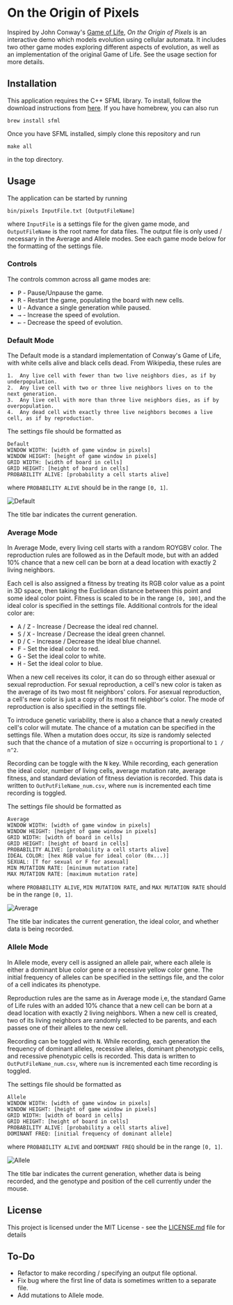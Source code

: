 
# On the Origin of Pixels
Inspired by John Conway's [Game of Life](https://en.wikipedia.org/wiki/Conway%27s_Game_of_Life), *On the Origin of Pixels* is an interactive demo which models evolution using cellular automata. It includes two other game modes exploring different aspects of evolution, as well as an implementation of the original Game of Life. See the usage section for more details.

## Installation
This application requires the C++ SFML library. To install, follow the download instructions from [here](https://www.sfml-dev.org/). If you have homebrew, you can also run
```
brew install sfml
```
Once you have SFML installed, simply clone this repository and run
```
make all
```
in the top directory.
## Usage
The application can be started by running
```
bin/pixels InputFile.txt [OutputFileName]
```
where `InputFile` is a settings file for the given game mode, and `OutputFileName` is the root name for data files. The output file is only used / necessary in the Average and Allele modes. See each game mode below for the formatting of the settings file.

### Controls
The controls common across all game modes are:
* <kbd>P</kbd> - Pause/Unpause the game.
* <kbd>R</kbd> - Restart the game, populating the board with new cells.
* <kbd>U</kbd> - Advance a single generation while paused.
* <kbd>&rarr;</kbd> - Increase the speed of evolution.
* <kbd>&larr;</kbd> - Decrease the speed of evolution.

### Default Mode
The Default mode is a standard implementation of Conway's Game of Life, with white cells alive and black cells dead. From Wikipedia, these rules are
```
1.  Any live cell with fewer than two live neighbors dies, as if by underpopulation.
2.  Any live cell with two or three live neighbors lives on to the next generation.
3.  Any live cell with more than three live neighbors dies, as if by overpopulation.
4.  Any dead cell with exactly three live neighbors becomes a live cell, as if by reproduction.
```
The settings file should be formatted as
```
Default
WINDOW WIDTH: [width of game window in pixels]
WINDOW HEIGHT: [height of game window in pixels]
GRID WIDTH: [width of board in cells]
GRID HEIGHT: [height of board in cells]
PROBABILITY ALIVE: [probability a cell starts alive]
```
where `PROBABILITY ALIVE` should be in the range `[0, 1]`. 

![Default](/images/Default.png?raw=true)

The title bar indicates the current generation.

### Average Mode
In Average Mode, every living cell starts with a random ROYGBV color. The reproduction rules are followed as in the Default mode, but with an added 10% chance that a new cell can be born at a dead location with exactly 2 living neighbors. 

Each cell is also assigned a fitness by treating its RGB color value as a point in 3D space, then taking the Euclidean distance between this point and some ideal color point. Fitness is scaled to be in the range `[0, 100]`,  and the ideal color is specified in the settings file. Additional controls for the ideal color are:
* <kbd>A</kbd> / <kbd>Z</kbd> - Increase / Decrease the ideal red channel.
* <kbd>S</kbd> / <kbd>X</kbd> - Increase / Decrease the ideal green channel.
* <kbd>D</kbd> / <kbd>C</kbd> - Increase / Decrease the ideal blue channel.
* <kbd>F</kbd> - Set the ideal color to red.
* <kbd>G</kbd> - Set the ideal color to white.
* <kbd>H</kbd> - Set the ideal color to blue.

When a new cell receives its color, it can do so through either asexual or sexual reproduction. For sexual reproduction, a cell's new color is taken as the average of its two most fit neighbors' colors. For asexual reproduction, a cell's new color is just a copy of its most fit neighbor's color. The mode of reproduction is also specified in the settings file. 

To introduce genetic variability, there is also a chance that a newly created cell's color will mutate. The chance of a mutation can be specified in the settings file. When a mutation does occur, its size is randomly selected such that the chance of a mutation of size `n` occurring is proportional to `1 / n^2`.

Recording can be toggle with the <kbd>N</kbd> key. While recording, each generation the ideal color, number of living cells, average mutation rate, average fitness, and standard deviation of fitness deviation is recorded. This data is written to `OutPutFileName_num.csv`, where `num` is incremented each time recording is toggled.

The settings file should be formatted as
```
Average
WINDOW WIDTH: [width of game window in pixels]
WINDOW HEIGHT: [height of game window in pixels]
GRID WIDTH: [width of board in cells]
GRID HEIGHT: [height of board in cells]
PROBABILITY ALIVE: [probability a cell starts alive]
IDEAL COLOR: [hex RGB value for ideal color (0x...)]
SEXUAL: [T for sexual or F for asexual]
MIN MUTATION RATE: [minimum mutation rate]
MAX MUTATION RATE: [maximum mutation rate]
```
where `PROBABILITY ALIVE`, `MIN MUTATION RATE`,  and `MAX MUTATION RATE` should be in the range `[0, 1]`. 

![Average](/images/Average.png?raw=true)

The title bar indicates the current generation, the ideal color, and whether data is being recorded.

### Allele Mode
In Allele mode, every cell is assigned an allele pair, where each allele is either a dominant blue color gene or a recessive yellow color gene. The initial frequency of alleles can be specified in the settings file, and the color of a cell indicates its phenotype. 

Reproduction rules are the same as in Average mode i,e, the standard Game of Life rules with an added 10% chance that a new cell can be born at a dead location with exactly 2 living neighbors. When a new cell is created, two of its living neighbors are randomly selected to be parents, and each passes one of their alleles to the new cell.

Recording can be toggled with <kbd>N</kbd>. While recording, each generation the frequency of dominant alleles, recessive alleles, dominant phenotypic cells, and recessive phenotypic cells is recorded. This data is written to `OutPutFileName_num.csv`, where `num` is incremented each time recording is toggled.

The settings file should be formatted as
```
Allele
WINDOW WIDTH: [width of game window in pixels]
WINDOW HEIGHT: [height of game window in pixels]
GRID WIDTH: [width of board in cells]
GRID HEIGHT: [height of board in cells]
PROBABILITY ALIVE: [probability a cell starts alive]
DOMINANT FREQ: [initial frequency of dominant allele]
```
where `PROBABILITY ALIVE` and `DOMINANT FREQ` should be in the range `[0, 1]`. 

![Allele](/images/Allele.png?raw=true)

The title bar indicates the current generation, whether data is being recorded, and the genotype and position of the cell currently under the mouse.

## License
This project is licensed under the MIT License - see the [LICENSE.md](LICENSE.md) file for details

## To-Do
* Refactor to make recording / specifying an output file optional.
* Fix bug where the first line of data is sometimes written to a separate file.
* Add mutations to Allele mode.
